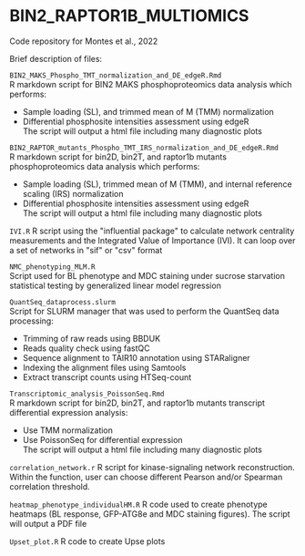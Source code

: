 # BIN2_RAPTOR1B_MULTIOMICS
Code repository for Montes et al., 2022

Brief description of files:

`BIN2_MAKS_Phospho_TMT_normalization_and_DE_edgeR.Rmd`  
R markdown script for BIN2 MAKS phosphoproteomics data analysis which performs:  
- Sample loading (SL), and trimmed mean of M (TMM) normalization
- Differential phosphosite intensities assessment using edgeR  
The script will output a html file including many diagnostic plots  

`BIN2_RAPTOR_mutants_Phospho_TMT_IRS_normalization_and_DE_edgeR.Rmd`  
R markdown script for bin2D, bin2T, and raptor1b mutants phosphoproteomics data analysis which performs:  
- Sample loading (SL), trimmed mean of M (TMM), and internal reference scaling (IRS) normalization
- Differential phosphosite intensities assessment using edgeR  
The script will output a html file including many diagnostic plots  

`IVI.R`
R script using the "influential package" to calculate network centrality measurements and the Integrated Value of Importance (IVI).
It can loop over a set of networks in "sif" or "csv" format

`NMC_phenotyping_MLM.R`  
Script used for BL phenotype and MDC staining under sucrose starvation statistical testing by generalized linear model regression

`QuantSeq_dataprocess.slurm`  
Script for SLURM manager that was used to perform the QuantSeq data processing:  
- Trimming of raw reads using BBDUK
- Reads quality check using fastQC  
- Sequence alignment to TAIR10 annotation using STARaligner
- Indexing the alignment files using Samtools
- Extract transcript counts using HTSeq-count

`Transcriptomic_analysis_PoissonSeq.Rmd`  
R markdown script for bin2D, bin2T, and raptor1b mutants transcript differential expression analysis:
- Use TMM normalization
- Use PoissonSeq for differential expression  
The script will output a html file including many diagnostic plots

`correlation_network.r`
R script for kinase-signaling network reconstruction. Within the function, user can choose different Pearson and/or Spearman correlation threshold.

`heatmap_phenotype_individualHM.R`
R code used to create phenotype heatmaps (BL response, GFP-ATG8e and MDC staining figures). The script will output a PDF file

`Upset_plot.R`
R code to create Upse plots
